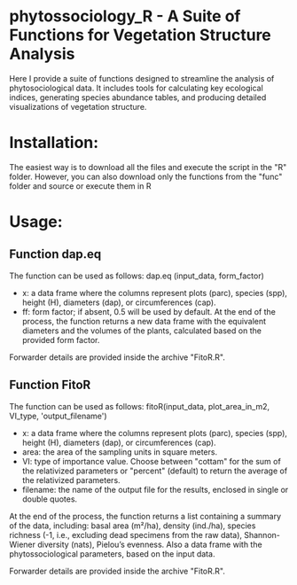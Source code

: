 # phytossociology_R - A Suite of Functions for Vegetation Structure Analysis
Here I provide a suite of functions designed to streamline the analysis of phytosociological data. 
It includes tools for calculating key ecological indices, generating species abundance tables, and producing detailed visualizations of vegetation structure.

# Installation:
The easiest way is to download all the files and execute the script in the "R" folder. 
However, you can also download only the functions from the "func" folder and source or execute them in R

# Usage: 
## Function dap.eq

The function can be used as follows:
dap.eq (input_data, form_factor)

- x: a data frame where the columns represent plots (parc), species (spp), height (H), diameters (dap), or circumferences (cap).
- ff: form factor; if absent, 0.5 will be used by default.
At the end of the process, the function returns a new data frame with the equivalent diameters and the volumes of the plants, calculated based on the provided form factor.

Forwarder details are provided inside the archive "FitoR.R".

## Function FitoR
The function can be used as follows:
fitoR(input_data, plot_area_in_m2, VI_type, 'output_filename')

- x: a data frame where the columns represent plots (parc), species (spp), height (H), diameters (dap), or circumferences (cap).
- area: the area of the sampling units in square meters.
- VI: type of importance value. Choose between "cottam" for the sum of the relativized parameters or "percent" (default) to return the average of the relativized parameters.
- filename: the name of the output file for the results, enclosed in single or double quotes.

At the end of the process, the function returns a list containing a summary of the data, including: basal area (m²/ha), density (ind./ha), 
species richness (-1, i.e., excluding dead specimens from the raw data), Shannon-Wiener diversity (nats), Pielou’s evenness. Also a 
data frame with the phytossociological parameters, based on the input data.

Forwarder details are provided inside the archive "FitoR.R".
